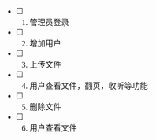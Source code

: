<font face="Simsun" size=3>

- [ ] 1. 管理员登录
- [ ] 2. 增加用户
- [ ] 3. 上传文件
- [ ] 4. 用户查看文件，翻页，收听等功能
- [ ] 5. 删除文件
- [ ] 6. 用户查看文件

</font>